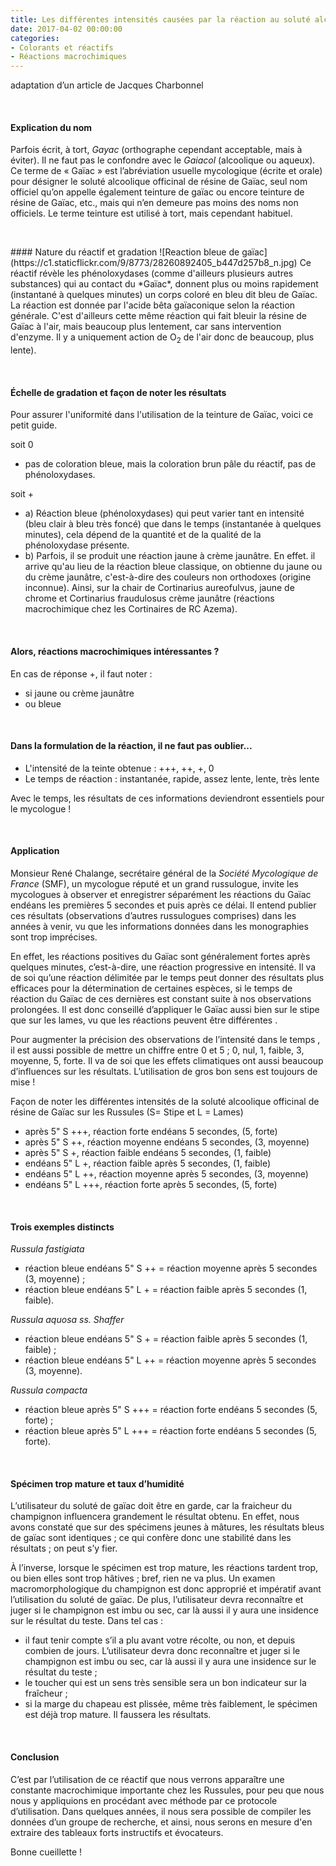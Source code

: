 ```yaml
---
title: Les différentes intensités causées par la réaction au soluté alcoolique officinal de résine de gaïac
date: 2017-04-02 00:00:00
categories: 
- Colorants et réactifs
- Réactions macrochimiques
---
```

adaptation d’un article
de Jacques Charbonnel
<p>&nbsp; </p>

#### Explication du nom
Parfois écrit, à tort, *Gayac* (orthographe cependant acceptable, mais à éviter). Il ne faut pas le confondre avec le *Gaiacol* (alcoolique ou aqueux). Ce terme de « Gaïac » est l’abréviation usuelle mycologique (écrite et orale) pour désigner le soluté alcoolique officinal de résine de Gaïac, seul nom officiel qu’on appelle également teinture de gaïac ou encore teinture de résine de Gaïac, etc., mais qui n’en demeure pas moins des noms non officiels. Le terme teinture est utilisé à tort, mais cependant habituel.
<!--more-->

<p>&nbsp; </p>
#### Nature du réactif et gradation
![Reaction bleue de gaïac](https://c1.staticflickr.com/9/8773/28260892405_b447d257b8_n.jpg)
Ce réactif révèle les phénoloxydases (comme d'ailleurs plusieurs autres substances) qui au contact du *Gaïac*, donnent plus ou moins rapidement (instantané à quelques minutes) un corps coloré en bleu dit bleu de Gaïac. La réaction est donnée par l'acide bêta gaïaconique selon la réaction générale. C'est d'ailleurs cette même réaction qui fait bleuir la résine de Gaïac à l'air, mais beaucoup plus lentement, car sans intervention d'enzyme. Il y a uniquement action de O<sub>2</sub> de l'air donc de beaucoup, plus lente).
<p>&nbsp; </p>

#### Échelle de gradation et façon de noter les résultats
Pour assurer l'uniformité dans l'utilisation de la teinture de Gaïac, voici ce petit guide.

soit 0
* pas de coloration bleue, mais la coloration brun pâle du réactif, pas de phénoloxydases.

soit +
* a) Réaction bleue (phénoloxydases) qui peut varier tant en intensité (bleu clair à bleu très foncé) que dans le temps (instantanée à quelques minutes), cela dépend de la quantité et de la qualité de la phénoloxydase présente.
* b) Parfois, il se produit une réaction jaune à crème jaunâtre. En effet. il arrive qu'au lieu de la réaction bleue classique, on obtienne du jaune ou du crème jaunâtre, c'est-à-dire des couleurs non orthodoxes (origine inconnue). Ainsi, sur la chair de Cortinarius aureofulvus, jaune de chrome et Cortinarius fraudulosus crème jaunâtre (réactions macrochimique chez les Cortinaires de RC Azema).
<p>&nbsp; </p>

#### Alors, réactions macrochimiques intéressantes ?
En cas de réponse +, il faut noter :
* si jaune ou crème jaunâtre
* ou bleue
<p>&nbsp; </p>

#### Dans la formulation de la réaction, il ne faut pas oublier...
* L'intensité de la teinte obtenue : +++, ++, +, 0
* Le temps de réaction : instantanée, rapide, assez lente, lente, très lente

Avec le temps, les résultats de ces informations deviendront essentiels pour le mycologue !
<p>&nbsp; </p>

#### Application
Monsieur René Chalange, secrétaire général de la *Société Mycologique de France* (SMF), un mycologue réputé et un grand russulogue, invite les mycologues à observer et enregistrer séparément les réactions du Gaïac endéans les premières 5 secondes et puis après ce délai. Il entend publier ces résultats (observations d’autres russulogues comprises) dans les années à venir, vu que les informations données dans les monographies sont trop imprécises.

En effet, les réactions positives du Gaïac sont généralement fortes après quelques minutes, c’est-à-dire, une réaction progressive en intensité. Il va de soi qu’une réaction délimitée par le temps peut donner des résultats plus efficaces pour la détermination de certaines espèces, si le temps de réaction du Gaïac de ces dernières est constant suite à nos observations prolongées. Il est donc conseillé d’appliquer le Gaïac aussi bien sur le stipe que sur les lames, vu que les réactions peuvent être différentes .

Pour augmenter la précision des observations de l’intensité dans le temps , il est aussi possible de mettre un chiffre entre 0 et 5 ; 0, nul, 1, faible, 3, moyenne, 5, forte. Il va de soi que les effets climatiques ont aussi beaucoup d’influences sur les résultats. L’utilisation de gros bon sens est toujours de mise !

Façon de noter les différentes intensités de la soluté alcoolique officinal de résine de Gaïac sur les Russules (S= Stipe et L = Lames)
* après 5" S +++, réaction forte endéans 5 secondes, (5, forte)
* après 5" S ++, réaction moyenne endéans 5 secondes, (3, moyenne)
* après 5" S +, réaction faible endéans 5 secondes, (1, faible)
* endéans 5" L +, réaction faible après 5 secondes, (1, faible)
* endéans 5" L ++, réaction moyenne après 5 secondes, (3, moyenne)
* endéans 5" L +++, réaction forte après 5 secondes, (5, forte)
<p>&nbsp; </p>

#### Trois exemples distincts

*Russula fastigiata*
* réaction bleue endéans 5" S ++ = réaction moyenne après 5 secondes (3, moyenne) ;
* réaction bleue endéans 5" L + = réaction faible après 5 secondes (1, faible).

*Russula aquosa ss. Shaffer*
* réaction bleue endéans 5" S + = réaction faible après 5 secondes (1, faible) ;
* réaction bleue endéans 5" L ++ = réaction moyenne après 5 secondes (3, moyenne).

*Russula compacta*
* réaction bleue après 5" S +++ = réaction forte endéans 5 secondes (5, forte) ;
* réaction bleue après 5" L +++ = réaction forte endéans 5 secondes (5, forte).
<p>&nbsp; </p>

#### Spécimen trop mature et taux d’humidité

L’utilisateur du soluté de gaïac doit être en garde, car la fraicheur du champignon influencera grandement le résultat obtenu. En effet, nous avons constaté que sur des spécimens jeunes à mâtures, les résultats bleus de gaïac sont identiques ; ce qui confère donc une stabilité dans les résultats ; on peut s’y fier.

À l’inverse, lorsque le spécimen est trop mature, les réactions tardent trop, ou bien elles sont trop hâtives ; bref, rien ne va plus. Un examen macromorphologique du champignon est donc approprié et impératif avant l’utilisation du soluté de gaïac. De plus, l’utilisateur devra reconnaître et juger si le champignon est imbu ou sec, car là aussi il y aura une insidence sur le résultat du teste. Dans tel cas :

* il faut tenir compte s’il a plu avant votre récolte, ou non, et depuis combien de jours. L’utilisateur devra donc reconnaître et juger si le champignon est imbu ou sec, car là aussi il y aura une insidence sur le résultat du teste ;
* le toucher qui est un sens très sensible sera un bon indicateur sur la fraîcheur ;
* si la marge du chapeau est plissée, même très faiblement, le spécimen est déjà trop mature. Il faussera les résultats.
<p>&nbsp; </p>

#### Conclusion

C’est par l’utilisation de ce réactif que nous verrons apparaître une constante macrochimique importante chez les Russules, pour peu que nous nous y appliquions en procédant avec méthode par ce protocole d’utilisation. Dans quelques années, il nous sera possible de compiler les données d’un groupe de recherche, et ainsi, nous serons en mesure d'en extraire des tableaux forts instructifs et évocateurs.

Bonne cueillette !
